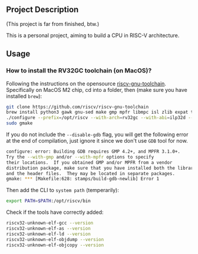 ## Project Description

(This project is far from finished, btw.)

This is a personal project, aiming to build a CPU in RISC-V architecture.

## Usage

### How to install the RV32GC toolchain (on MacOS)?

Following the instructions on the opensource [riscv-gnu-toolchain](https://github.com/riscv-collab/riscv-gnu-toolchain). Specifically on MacOS M2 chip, cd into a folder, then (make sure you have installed `brew`):

```bash
git clone https://github.com/riscv/riscv-gnu-toolchain
brew install python3 gawk gnu-sed make gmp mpfr libmpc isl zlib expat texinfo flock libslirp
./configure --prefix=/opt/riscv --with-arch=rv32gc --with-abi=ilp32d --disable-gdb
sudo gmake
```

If you do not include the `--disable-gdb` flag, you will get the following error at the end of compilation, just ignore it since we don't use `GDB` tool for now.

```bash
configure: error: Building GDB requires GMP 4.2+, and MPFR 3.1.0+.
Try the --with-gmp and/or --with-mpfr options to specify
their locations.  If you obtained GMP and/or MPFR from a vendor
distribution package, make sure that you have installed both the libraries
and the header files.  They may be located in separate packages.
gmake: *** [Makefile:628: stamps/build-gdb-newlib] Error 1
```

Then add the CLI to `system path` (temperarily):

```bash
export PATH=$PATH:/opt/riscv/bin
```

Check if the tools have correctly added:

```bash
riscv32-unknown-elf-gcc --version
riscv32-unknown-elf-as --version
riscv32-unknown-elf-ld --version
riscv32-unknown-elf-objdump --version
riscv32-unknown-elf-objcopy --version
```

